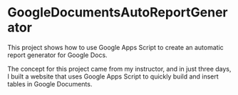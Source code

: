 # GoogleDocumentsAutoReportGenerator
This project shows how to use Google Apps Script to create an automatic report generator for Google Docs.

The concept for this project came from my instructor, and in just three days, I built a website that uses Google Apps Script to quickly build and insert tables in Google Documents.
